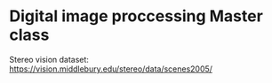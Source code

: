 # Digital image proccessing Master class

Stereo vision dataset:
https://vision.middlebury.edu/stereo/data/scenes2005/

